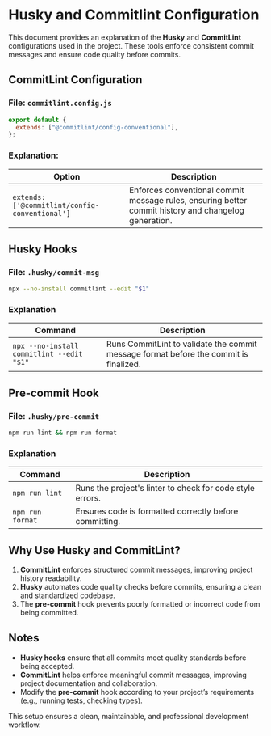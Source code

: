 # Husky and Commitlint Configuration

This document provides an explanation of the **Husky** and **CommitLint** configurations used in the project. These tools enforce consistent commit messages and ensure code quality before commits.

## CommitLint Configuration

### **File: `commitlint.config.js`**

```javascript
export default {
  extends: ["@commitlint/config-conventional"],
};
```

### **Explanation:**

| Option                                         | Description                                                                                          |
| ---------------------------------------------- | ---------------------------------------------------------------------------------------------------- |
| `extends: ['@commitlint/config-conventional']` | Enforces conventional commit message rules, ensuring better commit history and changelog generation. |

## Husky Hooks

### File: `.husky/commit-msg`

```sh
npx --no-install commitlint --edit "$1"
```

### Explanation

| Command                                   | Description                                                                           |
| ----------------------------------------- | ------------------------------------------------------------------------------------- |
| `npx --no-install commitlint --edit "$1"` | Runs CommitLint to validate the commit message format before the commit is finalized. |

## Pre-commit Hook

### File: `.husky/pre-commit`

```sh
npm run lint && npm run format
```

### Explanation

| Command          | Description                                               |
| ---------------- | --------------------------------------------------------- |
| `npm run lint`   | Runs the project's linter to check for code style errors. |
| `npm run format` | Ensures code is formatted correctly before committing.    |

## Why Use Husky and CommitLint?

1. **CommitLint** enforces structured commit messages, improving project history readability.
2. **Husky** automates code quality checks before commits, ensuring a clean and standardized codebase.
3. The **pre-commit** hook prevents poorly formatted or incorrect code from being committed.

## Notes

- **Husky hooks** ensure that all commits meet quality standards before being accepted.
- **CommitLint** helps enforce meaningful commit messages, improving project documentation and collaboration.
- Modify the **pre-commit** hook according to your project’s requirements (e.g., running tests, checking types).

This setup ensures a clean, maintainable, and professional development workflow.
